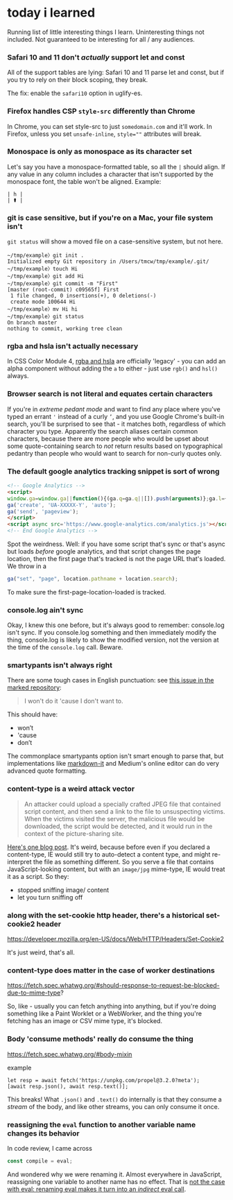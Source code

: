 # today i learned

Running list of little interesting things I learn. Uninteresting things not included. Not guaranteed to be interesting for all / any audiences.

### Safari 10 and 11 don't _actually_ support let and const

All of the support tables are lying: Safari 10 and 11 parse let and const, but if you try to rely on their block scoping, they break.

The fix: enable the `safari10` option in uglify-es.

### Firefox handles CSP `style-src` differently than Chrome

In Chrome, you can set style-src to just `somedomain.com` and it'll work. In Firefox, unless you set `unsafe-inline`, `style=""` attributes will break.

### Monospace is only as monospace as its character set

Let's say you have a monospace-formatted table, so all the `|` should align. If any value in any column includes a character that isn't supported by the monospace font, the table won't be aligned. Example:

```
| h |
| ⚰️ |
```

### git is case sensitive, but if you're on a Mac, your file system isn't

`git status` will show a moved file on a case-sensitive system, but not here.

```
~/tmp/example〉git init .
Initialized empty Git repository in /Users/tmcw/tmp/example/.git/
~/tmp/example〉touch Hi
~/tmp/example〉git add Hi
~/tmp/example〉git commit -m "First"
[master (root-commit) c09565f] First
 1 file changed, 0 insertions(+), 0 deletions(-)
 create mode 100644 Hi
~/tmp/example〉mv Hi hi
~/tmp/example〉git status
On branch master
nothing to commit, working tree clean
```

### rgba and hsla isn't actually necessary

In CSS Color Module 4, [rgba and hsla](https://drafts.csswg.org/css-color/#rgb-functions) are officially 'legacy' - you can add an alpha component without adding the `a` to either - just use `rgb()` and `hsl()` always.

### Browser search is not literal and equates certain characters

If you're in _extreme pedant mode_ and want to find any place where you've typed an errant `'` instead of a curly `’`, and you use Google Chrome's built-in search, you'll be surprised to see that - it matches both, regardless of which character you type. Apparently the search aliases certain common characters, because there are more people who would be upset about some quote-containing search to _not_ return results based on typographical pedantry than people who would want to search for non-curly quotes only.

### The default google analytics tracking snippet is sort of wrong

```html
<!-- Google Analytics -->
<script>
window.ga=window.ga||function(){(ga.q=ga.q||[]).push(arguments)};ga.l=+new Date;
ga('create', 'UA-XXXXX-Y', 'auto');
ga('send', 'pageview');
</script>
<script async src='https://www.google-analytics.com/analytics.js'></script>
<!-- End Google Analytics -->
```

Spot the weirdness. Well: if you have some script that's sync or that's async but loads _before_ google analytics, and that script changes the page location, then the first page that's tracked is not the page URL that's loaded. We throw in a

```js
ga("set", "page", location.pathname + location.search);
```

To make sure the first-page-location-loaded is tracked.

### console.log ain't sync

Okay, I knew this one before, but it's always good to remember: console.log isn't sync. If you console.log something and then immediately modify the thing, console.log is likely to show the modified version, not the version at the time of the `console.log` call. Beware.

### smartypants isn't always right

There are some tough cases in English punctuation: see [this issue in the marked repository](https://github.com/markedjs/marked/issues/166):

> I won't do it 'cause I don't want to.

This should have:

* won’t
* 'cause
* don’t

The commonplace smartypants option isn't smart enough to parse that, but implementations like [markdown-it](https://github.com/markdown-it/markdown-it) and Medium's online editor can do very advanced quote formatting.

### content-type is a weird attack vector

> An attacker could upload a specially crafted JPEG file that contained script content, and then send a link to the file to unsuspecting victims. When the victims visited the server, the malicious file would be downloaded, the script would be detected, and it would run in the context of the picture-sharing site.

[Here's one blog post](https://blogs.msdn.microsoft.com/ie/2008/07/02/ie8-security-part-v-comprehensive-protection/). It's weird, because before even if you declared a content-type, IE would still try to auto-detect a content type, and might re-interpret the file as something different. So you serve a file that contains JavaScript-looking content, but with an `image/jpg` mime-type, IE would treat it as a script. So they:

- stopped sniffing image/ content
- let you turn sniffing off

### along with the set-cookie http header, there's a historical set-cookie2 header

https://developer.mozilla.org/en-US/docs/Web/HTTP/Headers/Set-Cookie2

It's just weird, that's all.

### content-type does matter in the case of worker destinations

https://fetch.spec.whatwg.org/#should-response-to-request-be-blocked-due-to-mime-type?

So, like - usually you can fetch anything into anything, but if you're doing something like a Paint Worklet or a WebWorker, and the thing you're fetching has an image or CSV mime type, it's blocked.

### Body 'consume methods' really do consume the thing

https://fetch.spec.whatwg.org/#body-mixin

example

```
let resp = await fetch('https://unpkg.com/propel@3.2.0?meta');
[await resp.json(), await resp.text()];
```

This breaks! What `.json()` and `.text()` do internally is that they consume a _stream_ of the body, and like other streams, you can only consume it once.

### reassigning the `eval` function to another variable name changes its behavior

In code review, I came across

```js
const compile = eval;
```

And wondered why we were renaming it. Almost everywhere in JavaScript, reassigning one variable to another name has no effect. That is [not the case with eval: renaming eval makes it turn into an _indirect_ eval call](http://perfectionkills.com/global-eval-what-are-the-options/#evaling_in_global_scope).
